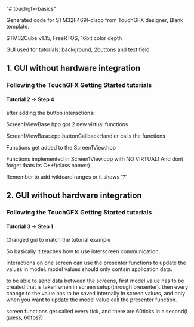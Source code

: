 "# touchgfx-basics"

Generated code for STM32F469I-disco from TouchGFX designer, Blank template.

STM32Cube v1.15, FreeRTOS, 16bit color depth

GUI used for tutorials: background, 2buttons and text field

## 1. GUI without hardware integration
### Following the TouchGFX Getting Started tutorials
#### Tutorial 2 -> Step 4

after adding the button interactions:

Screen1ViewBase.hpp got 2 new virtual functions

Screen1ViewBase.cpp buttonCallbackHandler calls the functions

Functions get added to the Screen1View.hpp

Functions implemented in Screen1View.cpp with NO VIRTUAL! And dont forget thats its C++!(class name::)

Remember to add wildcard ranges or it shows '?'


## 2. GUI without hardware integration
### Following the TouchGFX Getting Started tutorials
#### Tutorial 3 -> Step 1

Changed gui to match the tutorial example

So basically it teaches how to use interscreen communication.

Interactions on one screen can use the presenter functions to update the values in model. model values should only contain application data.

to be able to send data between the screens, first model value has to be created that is taken when in screen setup(through presenter). then every change to the value has to be saved internally in screen values, and only when you want to update the model value call the presenter function.

screen functions get called every tick, and there are 60ticks in a second(i guess, 60fps?). 
